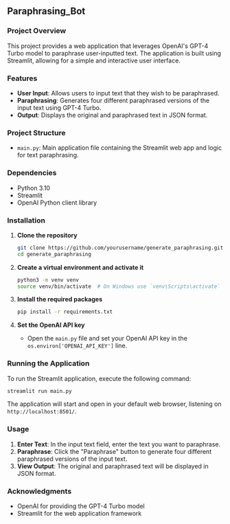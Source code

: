 ## Paraphrasing_Bot

### Project Overview

This project provides a web application that leverages OpenAI's GPT-4 Turbo model to paraphrase user-inputted text. The application is built using Streamlit, allowing for a simple and interactive user interface.

### Features

- **User Input**: Allows users to input text that they wish to be paraphrased.
- **Paraphrasing**: Generates four different paraphrased versions of the input text using GPT-4 Turbo.
- **Output**: Displays the original and paraphrased text in JSON format.

### Project Structure

- `main.py`: Main application file containing the Streamlit web app and logic for text paraphrasing.

### Dependencies

- Python 3.10
- Streamlit
- OpenAI Python client library

### Installation

1. **Clone the repository**
   ```sh
   git clone https://github.com/yourusername/generate_paraphrasing.git
   cd generate_paraphrasing
   ```

2. **Create a virtual environment and activate it**
   ```sh
   python3 -m venv venv
   source venv/bin/activate  # On Windows use `venv\Scripts\activate`
   ```

3. **Install the required packages**
   ```sh
   pip install -r requirements.txt
   ```

4. **Set the OpenAI API key**
   - Open the `main.py` file and set your OpenAI API key in the `os.environ['OPENAI_API_KEY']` line.

### Running the Application

To run the Streamlit application, execute the following command:
```sh
streamlit run main.py
```
The application will start and open in your default web browser, listening on `http://localhost:8501/`.

### Usage

1. **Enter Text**: In the input text field, enter the text you want to paraphrase.
2. **Paraphrase**: Click the "Paraphrase" button to generate four different paraphrased versions of the input text.
3. **View Output**: The original and paraphrased text will be displayed in JSON format.

### Acknowledgments

- OpenAI for providing the GPT-4 Turbo model
- Streamlit for the web application framework


